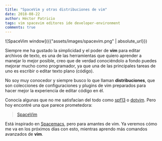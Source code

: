 ```yaml
---
title: "SpaceVim y otras distribuciones de vim"
date: 2018-08-22
author: Héctor Patricio
tags: vim spacevim editores ide developer-environment
comments: true
---
```


![SpaceVim window]({{"assets/images/spacevim.png" | absolute_url}})

Siempre me ha gustado la simplicidad y el poder de **vim** para editar archivos de texto, es una de las herramientas que quiero aprender a manejar lo mejor posible, creo que de verdad conociéndolo a fondo puedes mejorar mucho como programador, ya que una de las principales tareas de uno es escribir o editar texto plano (código).

No soy muy conocedor y siempre busco lo que llaman **distribuciones**, que son colecciones de configuraciones y plugins de vim preparados para hacer mejor la experiencia de editar código en él.

Conocía algunas que no me satisfacían del todo como [spf13](https://github.com/spf13/spf13-vim) o [dotvim](https://github.com/astrails/dotvim). Pero hoy encontré una que parece prometedora:

> [SpaceVim](https://github.com/SpaceVim/SpaceVim)

Está inspirado en [Spacemacs](http://spacemacs.org/), pero para amantes de vim. Ya veremos cómo me va en los próximos días con esto, mientras aprendo más comandos avanzados de **vim**.